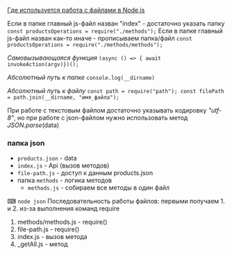 [Где используется работа с файлами в Node.js](./slides/work-with-files-examples.png)

Если в папке главный js-файл назван "index" - достаточно указать папку
`const productsOperations = require("./methods");`
Если в папке главный js-файл назван как-то иначе - прописываем папка/файл
`const productsOperations = require("./methods/methods");`

_Самовызывающаяся функция_
`(async () => { await invokeAction(argv)})();`

_Абсолютный путь к папке_
`console.log(__dirname)`

_Абсолютный путь к файлу_
`const path = require("path");
 const filePath = path.join(__dirname, "имя_файла");`

При работе с текстовым файлом достаточно указывать кодировку _"utf-8"_, но при работе с json-файлом нужно использовать метод _JSON.parse_(data)

### папка json
- `products.json` - data
- `index.js` - Api (вызов методов)
- `file-path.js` - доступ к данным products.json
- папка `methods` - логика методов
  - `methods.js` - собираем все методы в один файл

⌨ `node json`
Последовательность работы файлов:
первыми получаем 1. и 2. из-за выполнения команд require
1. methods/methods.js - require()
2. file-path.js - require()
3. index.js - вызов метода
4. _getAll.js - метод